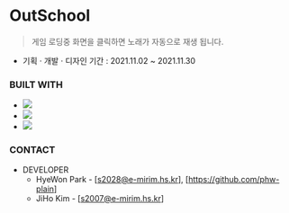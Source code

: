# OutSchool

> 게임 로딩중 화면을 클릭하면 노래가 자동으로 재생 됩니다.

* 기획 · 개발 · 디자인 기간 : 2021.11.02 ~ 2021.11.30

### BUILT WITH

* <img src="https://img.shields.io/badge/HTML5-E34F26?style=flat-square&logo=HTML5&logoColor=white"/></a>
* <img src="https://img.shields.io/badge/CSS3-1572B6?style=flat-square&logo=CSS3&logoColor=white"/></a>
* <img src="https://img.shields.io/badge/JavaScript-F7DF1E?style=flat-square&logo=JavaScript&logoColor=white"/></a>

### CONTACT

* DEVELOPER
  * HyeWon Park - [s2028@e-mirim.hs.kr], [https://github.com/phw-plain]
  * JiHo Kim - [s2007@e-mirim.hs.kr]
